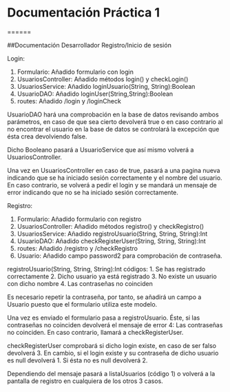 # Documentación Práctica 1
======

##Documentación Desarrollador Registro/Inicio de sesión

Login:
  1. Formulario: Añadido formulario con login
  2. UsuariosController: Añadido métodos login() y checkLogin()
  3. UsuariosService: Añadido loginUsuario(String, String):Boolean
  4. UsuarioDAO: Añadido loginUser(String,String):Boolean
  5. routes: Añadido /login y /loginCheck

UsuarioDAO hará una comprobación en la base de datos revisando ambos parámetros, en caso de que sea cierto devolverá true o en caso contrario al no encontrar el usuario en la base de datos se controlará la excepción que ésta crea devolviendo false.

Dicho Booleano pasará a UsuarioService que así mismo volverá a UsuariosController.

Una vez en UsuariosController en caso de true, pasará a una pagina nueva indicando que se ha iniciado sesión correctamente y el nombre del usuario. En caso contrario, se volverá a pedir el login y se mandará un mensaje de error indicando que no se ha iniciado sesión correctamente.

Registro:
  1. Formulario: Añadido formulario con registro
  2. UsuariosController: Añadido métodos registro() y checkRegistro()
  3. UsuariosService: Añadido registroUsuario(String, String, String):Int
  4. UsuarioDAO: Añadido checkRegisterUser(String, String, String):Int
  5. routes: Añadido /registro y /checkRegistro
  6. Usuario: Añadido campo password2 para comprobación de contraseña.


  registroUsuario(String, String, String):Int códigos:
    1. Se has registrado correctamente
    2. Dicho usuario ya está registrado
    3. No existe un usuario con dicho nombre
    4. Las contraseñas no coinciden

  Es necesario repetir la contraseña, por tanto, se añadirá un campo a Usuario puesto que el formulario utiliza este modelo.

  Una vez es enviado el formulario pasa a registroUsuario. Éste, si las contraseñas no coinciden devolverá el mensaje de error 4: Las contraseñas no coinciden. En caso contrario, llamará a checkRegisterUser.

  checkRegisterUser comprobará si dicho login existe, en caso de ser falso devolverá 3. En cambio, si el login existe y su contraseña de dicho usuario es null devolverá 1. Si ésta no es null devolverá 2.

  Dependiendo del mensaje pasará a listaUsuarios (código 1) o volverá a la pantalla de registro en cualquiera de los otros 3 casos.
  
